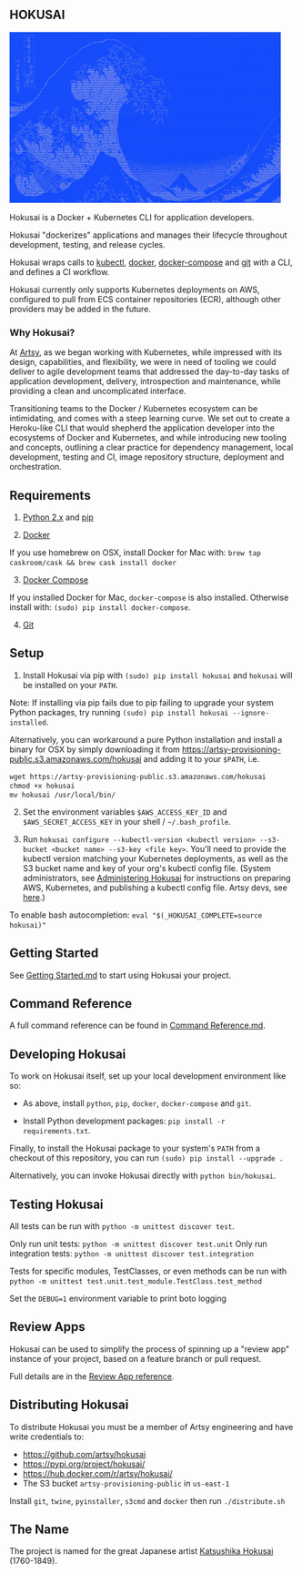 HOKUSAI
-------

<a href="https://en.wikipedia.org/wiki/Hokusai"><img height="300" src="hokusai.jpg"></a>

Hokusai is a Docker + Kubernetes CLI for application developers.

Hokusai "dockerizes" applications and manages their lifecycle throughout development, testing, and release cycles.

Hokusai wraps calls to [kubectl](https://kubernetes.io/), [docker](https://www.docker.com/), [docker-compose](https://docs.docker.com/compose/) and [git](https://git-scm.com/) with a CLI, and defines a CI workflow.

Hokusai currently only supports Kubernetes deployments on AWS, configured to pull from ECS container repositories (ECR), although other providers may be added in the future.

### Why Hokusai?

At [Artsy](http://www.artsy.net), as we began working with Kubernetes, while impressed with its design, capabilities, and flexibility, we were in need of tooling we could deliver to agile development teams that addressed the day-to-day tasks of application development, delivery, introspection and maintenance, while providing a clean and uncomplicated interface.

Transitioning teams to the Docker / Kubernetes ecosystem can be intimidating, and comes with a steep learning curve.  We set out to create a Heroku-like CLI that would shepherd the application developer into the ecosystems of Docker and Kubernetes, and while introducing new tooling and concepts, outlining a clear practice for dependency management, local development, testing and CI,  image repository structure, deployment and orchestration.


## Requirements

1) [Python 2.x](https://www.python.org/downloads/) and [pip](https://pip.pypa.io/en/stable/installing/)

2) [Docker](https://docs.docker.com/)

If you use homebrew on OSX, install Docker for Mac with: `brew tap caskroom/cask && brew cask install docker`

3) [Docker Compose](https://docs.docker.com/compose/)

If you installed Docker for Mac, `docker-compose` is also installed. Otherwise install with: `(sudo) pip install docker-compose`.

4) [Git](https://git-scm.com/)


## Setup

1) Install Hokusai via pip with `(sudo) pip install hokusai` and `hokusai` will be installed on your `PATH`.

Note: If installing via pip fails due to pip failing to upgrade your system Python packages, try running `(sudo) pip install hokusai --ignore-installed`.

Alternatively, you can workaround a pure Python installation and install a binary for OSX by simply downloading it from https://artsy-provisioning-public.s3.amazonaws.com/hokusai and adding it to your `$PATH`, i.e.

```
wget https://artsy-provisioning-public.s3.amazonaws.com/hokusai
chmod +x hokusai
mv hokusai /usr/local/bin/
```

2) Set the environment variables `$AWS_ACCESS_KEY_ID` and `$AWS_SECRET_ACCESS_KEY` in your shell / `~/.bash_profile`.

3) Run `hokusai configure --kubectl-version <kubectl version> --s3-bucket <bucket name> --s3-key <file key>`.  You'll need to provide the kubectl version matching your Kubernetes deployments, as well as the S3 bucket name and key of your org's kubectl config file. (System administrators, see [Administering Hokusai](./docs/Administering_Hokusai.md) for instructions on preparing AWS, Kubernetes, and publishing a kubectl config file. Artsy devs, see [here](https://github.com/artsy/potential/blob/master/platform/Kubernetes.md#configuring-hokusai).)

To enable bash autocompletion: `eval "$(_HOKUSAI_COMPLETE=source hokusai)"`


## Getting Started

See [Getting Started.md](./docs/Getting_Started.md) to start using Hokusai your project.


## Command Reference

A full command reference can be found in [Command Reference.md](./docs/Command_Reference.md).


## Developing Hokusai

To work on Hokusai itself, set up your local development environment like so:

- As above, install `python`, `pip`, `docker`, `docker-compose` and `git`.

- Install Python development packages: `pip install -r requirements.txt`.

Finally, to install the Hokusai package to your system's `PATH` from a checkout of this repository, you can run `(sudo) pip install --upgrade .`

Alternatively, you can invoke Hokusai directly with `python bin/hokusai`.


## Testing Hokusai

All tests can be run with `python -m unittest discover test`.

Only run unit tests: `python -m unittest discover test.unit`
Only run integration tests: `python -m unittest discover test.integration`

Tests for specific modules, TestClasses, or even methods can be run with `python -m unittest test.unit.test_module.TestClass.test_method`

Set the `DEBUG=1` environment variable to print boto logging

## Review Apps

Hokusai can be used to simplify the process of spinning up a "review app" instance of your project, based on a feature branch or pull request.

Full details are in the [Review App reference](./docs/Review_Apps.md).

## Distributing Hokusai

To distribute Hokusai you must be a member of Artsy engineering and have write credentials to:
- https://github.com/artsy/hokusai
- https://pypi.org/project/hokusai/
- https://hub.docker.com/r/artsy/hokusai/
- The S3 bucket `artsy-provisioning-public` in `us-east-1`

Install `git`, `twine`, `pyinstaller`, `s3cmd` and `docker` then run `./distribute.sh`

## The Name

The project is named for the great Japanese artist [Katsushika Hokusai](https://www.artsy.net/article/artsy-editorial-7-things-hokusai-creator-great-wave) (1760-1849).

